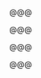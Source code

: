 <!-- .slide: data-background="images/DSC_2389.jpg" -->

@@@

<!-- .slide: data-background="images/IMG_0024.jpg" -->

@@@

<!-- .slide: data-background="images/iceland/Scan-130109-0016.jpg" -->

@@@

<!-- .slide: data-background="images/iceland/Scan-130126-0025.jpg" -->

@@@

<!-- .slide: data-background="images/DSC_9521.jpg" -->
